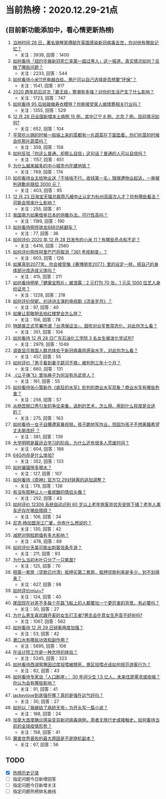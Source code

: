 # 当前热榜：2020.12.29-21点
## (目前新功能添加中，看心情更新热榜)
1. [当地时间 28 日，著名钢琴家傅聪在英国感染新冠病毒去世，你对他有哪些记忆？](https://www.zhihu.com/question/436736385)
    * 关注：3938, 回答：1400
2. [如何看待「纽约华裔新冠死亡率第一超过黑人」这一报道，真实情况如何？反映了哪些问题？](https://www.zhihu.com/question/436827094)
    * 关注：2233, 回答：544
3. [如何看待小米11充电器白给，用户可以自己选择是否想要“环保”？](https://www.zhihu.com/question/436917872)
    * 关注：1541, 回答：817
4. [2020 跨年前后这次「霸王级」寒潮有多强？对你的生活产生了什么影响？](https://www.zhihu.com/question/436884402)
    * 关注：1723, 回答：747
5. [如何看待 95 后姑娘做寿衣模特？你能接受家人做殡葬相关行业吗？](https://www.zhihu.com/question/436970213)
    * 关注：1355, 回答：529
6. [12 月 28 日全国新增本土病例 15 例，其中辽宁 8 例、北京 7 例，目前情况如何?](https://www.zhihu.com/question/436960290)
    * 关注：652, 回答：104
7. [平常吃火锅的时候一般端上来的菜都有一片蔬菜在下面垫着，你们吃菜的时候会吃那片蔬菜吗？](https://www.zhihu.com/question/435222878)
    * 关注：359, 回答：158
8. [如何反驳「你这么普通，却那么自信」这句话？普通的人可以自信吗？](https://www.zhihu.com/question/436989520)
    * 关注：1157, 回答：651
9. [为什么越来越多的中小城市也在建地铁？](https://www.zhihu.com/question/43550635)
    * 关注：769, 回答：174
10. [如何看待业主给物业送「干啥啥不行，收钱第一名」锦旗遭物业起诉，一审被判道歉并赔偿 3000 元？](https://www.zhihu.com/question/436996149)
    * 关注：403, 回答：95
11. [12 月 23 日淘宝天猫总裁蒋凡被中止认定为杭州高层次人才？你有哪些看法？可能会带来什么影响？](https://www.zhihu.com/question/437043058)
    * 关注：255, 回答：81
12. [我国南方如果借鉴日本的供暖办法，可行性高吗？](https://www.zhihu.com/question/433691204)
    * 关注：1189, 回答：190
13. [如何看待网传骁龙888功耗翻车？](https://www.zhihu.com/question/436973130)
    * 关注：77, 回答：36
14. [如何评价 2020 年 12 月 28 日发布的小米 11？有哪些亮点和不足？](https://www.zhihu.com/question/436802846)
    * 关注：6416, 回答：2560
15. [如何评价网传阿里巴巴将取消「361 考核制度」？](https://www.zhihu.com/question/436837449)
    * 关注：603, 回答：126
16. [如果真到2077年，你会接受像《赛博朋克2077》里的设定一样，把自己的身体部分改造成义体吗？](https://www.zhihu.com/question/436761122)
    * 关注：415, 回答：211
17. [如何看待明星「健康宝照片」被泄露：2 元打包 70 张，1 元买 1000 位艺人身份证号？](https://www.zhihu.com/question/436879946)
    * 关注：1228, 回答：218
18. [如何评价倪妮、刘诗诗主演的电视剧《流金岁月》？](https://www.zhihu.com/question/347391344)
    * 关注：97, 回答：40
19. [如果让郭敬明去拍红楼梦会怎么样？](https://www.zhihu.com/question/436968023)
    * 关注：156, 回答：78
20. [特朗普正式签署所谓「台湾保证法」，鼓吹对台军售常态化，对此你怎么看？](https://www.zhihu.com/question/436844879)
    * 关注：351, 回答：104
21. [如何看待 12 月 28 日广东石油化工学院 3 名女生被泼化学试剂?](https://www.zhihu.com/question/436890084)
    * 关注：2979, 回答：1049
22. [调查显示我国人群总体处于新冠病毒低感染水平，对此你怎么看？](https://www.zhihu.com/question/436892602)
    * 关注：457, 回答：55
23. [如何评价「男子看到妻子跳河不救」被判刑三年十个月？](https://www.zhihu.com/question/436864110)
    * 关注：660, 回答：131
24. [《让子弹飞》里张麻子为何没有杀武举人？](https://www.zhihu.com/question/434899190)
    * 关注：161, 回答：55
25. [如何看待张小策新作《疯狂的水军》批判的商业水军现象？商业水军有哪些危害？](https://www.zhihu.com/question/436865891)
    * 关注：256, 回答：57
26. [从杨笠脱口秀引发的争论来看，讽刺的艺术，怎么用、用到什么程度是合适的？](https://www.zhihu.com/question/436836729)
    * 关注：275, 回答：163
27. [如何看待一女子自曝遭家暴视频，孩子跪地写作业，但因为孩子不想离婚希望丈夫能改好 ？](https://www.zhihu.com/question/436984435)
    * 关注：381, 回答：139
28. [大学明明是最适合学习的阶段，为什么还有很多人荒废时间？](https://www.zhihu.com/question/436615084)
    * 关注：604, 回答：188
29. [64G内存是什么体验?](https://www.zhihu.com/question/374700871)
    * 关注：352, 回答：133
30. [如何骗猫咪多喝水？](https://www.zhihu.com/question/433215489)
    * 关注：127, 回答：107
31. [如何看待《原神》官方12.29对钟离的追加调整？](https://www.zhihu.com/question/437000313)
    * 关注：178, 回答：138
32. [有没有那种让人一看就酸的情侣头像？](https://www.zhihu.com/question/432753689)
    * 关注：252, 回答：43
33. [如何评价 12306 系统自动识别 60 岁以上老年旅客并优先安排下铺？老年人乘车还存在哪些障碍？](https://www.zhihu.com/question/436976976)
    * 关注：106, 回答：34
34. [尼克·杨加盟浙江广厦，你有什么想说的？](https://www.zhihu.com/question/436932174)
    * 关注：130, 回答：42
35. [减肥对侧脸颜值有多大影响？](https://www.zhihu.com/question/68223529)
    * 关注：478, 回答：69
36. [如何评价天美可能出刺客信条手游？](https://www.zhihu.com/question/436704377)
    * 关注：211, 回答：93
37. [为什么当初木叶只分了一只尾兽?](https://www.zhihu.com/question/435079250)
    * 关注：125, 回答：70
38. [把第一套房（贷款已付清）抵押买第二套房，抵押贷款利率是多少，划不划得来？](https://www.zhihu.com/question/434262887)
    * 关注：627, 回答：98
39. [如何评价miui+?](https://www.zhihu.com/question/436908172)
    * 关注：124, 回答：40
40. [尾田现在对差不多每个在路飞船上的人都要加一个更厉害的背景，有必要吗？](https://www.zhihu.com/question/436959042)
    * 关注：30, 回答：27
41. [为什么男生喜欢跟开麦的女生打王者?男生会在意女生声音不好听吗?](https://www.zhihu.com/question/382210383)
    * 关注：1067, 回答：562
42. [如何看待 12 月 29 日钟离再度加强？](https://www.zhihu.com/question/437009777)
    * 关注：53, 回答：42
43. [漱口水有哪些功效和副作用？](https://www.zhihu.com/question/20368732)
    * 关注：5695, 回答：106
44. [在设计院工作是一种怎样的体验？](https://www.zhihu.com/question/29312760)
    * 关注：5245, 回答：323
45. [如何看待西湖鸳鸯因过度投喂被撑死，景区投喂点该如何规范游客行为？](https://www.zhihu.com/question/436883429)
    * 关注：82, 回答：43
46. [如何看待专家谈「人口断崖」： 30 年间少生 1.5 亿人，未来住房需求或收缩？你认为会有哪些影响？](https://www.zhihu.com/question/436968349)
    * 关注：91, 回答：41
47. [jackeylove到底强在哪？真的是强在运气好吗？](https://www.zhihu.com/question/436635120)
    * 关注：30, 回答：27
48. [如何以「我嫁给了病娇天帝」为开头写一篇小说？](https://www.zhihu.com/question/430611077)
    * 关注：188, 回答：24
49. [加拿大首度确诊感染变异新冠病毒病例，患者无旅行史或接触史。如何看待当前的全球疫情形势？](https://www.zhihu.com/question/436677872)
    * 关注：158, 回答：41
50. [魔兽世界衰败的最大原因是不是随机副本？](https://www.zhihu.com/question/41567288)
    * 关注：67, 回答：56
## TODO
* [x] [热榜历史记录](hot_history/AllHot.md)
* [ ] 指定问题今日新增回答
* [ ] 指定问题今日新增关注
* [ ] 指定问题热榜排名曲线
